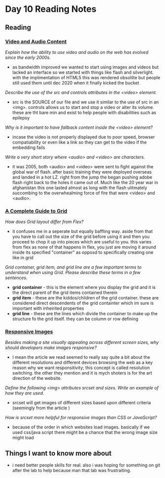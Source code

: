 # Day 10 Reading Notes

## Reading

### [Video and Audio Content](https://developer.mozilla.org/en-US/docs/Learn/HTML/Multimedia_and_embedding/Video_and_audio_content)

_Explain how the ability to use video and audio on the web has evolved since the early 2000s._

- as bandwidth improved we wanted to start using images and videos but lacked an interface so we started with things like flash and silverlight. with the implimentation of HTML5 this was rendered obsolilte but people still used them until dec 2020 when it finally kicked the bucket

_Describe the use of the src and controls attributes in the \<video> element._

- src is the SOURCE of our file and we use it similar to the use of src in an \<img>. controls allows us to start and stop a video or alter its volume. these are tht bare min and exist to help people with disabilities such as epilepsy

_Why is it important to have fallback content inside the \<video> element?_

- incase the video is not properly displayed due to poor speed, browser compatiability or even like a link so they can get to the video if the embedding fails

_Write a very short story where \<audio> and \<video> are characters._

- it was 2005, both \<audio> and \<video> were sent to fight against the global war of flash. after basic training they were deployed overseas and landed in a hot LZ. right from the jump the began pushing adobe flash right back to the holes it came out of. Much like the 20 year war in afghanistan this one lasted almost as long with the flash ulitmately succombing to the overwhealming force of fire that were \<video> and \<audio>.  

### [A Complete Guide to Grid](https://css-tricks.com/snippets/css/complete-guide-grid/)

_How does Grid layout differ from Flex?_

- it confuses me in a seperate but equally baffling way. aside from that you have to call out the size of the grid before using it and then you proceed to chop it up into pieces which are useful to you. this varies from flex as none of that happens in flex, you just are moving it around inside its specified "container" as opposd to specifically creating one like in grid

_Grid container, grid item, and grid line are a few important terms to understand when using Grid. Please describe these terms in a few sentences._

- __grid container__ - this is the element where you display the grid and it is the direct parent of the grid items contained therein
- __grid item__ - these are the kiddos/children of the grid container. these are considered direct descendents of the grid containter which im sure is important with inheirited properties
- __grid line__ - these are the lines which divide the container to make up the structure fo the grid itself. they can be column or row defining

### [Responsive Images](https://developer.mozilla.org/en-US/docs/Learn/HTML/Multimedia_and_embedding/Responsive_images)

_Besides making a site visually appealing across different screen sizes, why should developers make images responsive?_

- I mean the article we read seemed to really say quite a bit about the different resolutions and different devices browsing the web as a key reason why we want responsitivity; this concept is called resolution switching. the other they mention and it is mych shoters is for the art direction of the website.

_Define the following \<img> attributes srcset and sizes. Write an example of how they are used._

- srcset will get images of different sizes based upon different criteria (seemingly from the article )

_How is srcset more helpful for responsive images than CSS or JavaScript?_

- because of the order in which websites load images. basically if we used css/java script there might be a chance that the wrong image size might load

## Things I want to know more about

- i need better people skills for real. also i was hoping for something on git after the lab to help because man that lab was frustraiting.